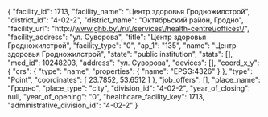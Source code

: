 {
    "facility_id": 1713,
    "facility_name": "Центр здоровья Гродножилстрой",
    "district_id": "4-02-2",
    "district_name": "Октябрьский район, Гродно",
    "facility_url": "http:\/\/www.ghb.by\/ru\/services\/health-centre\/offices\/",
    "facility_address": "ул. Суворова",
    "title": "Центр здоровья Гродножилстрой",
    "facility_type": "0",
    "ap_1": "135",
    "name": "Центр здоровья Гродножилстрой",
    "state": "public institution",
    "stats": [],
    "med_id": 10248203,
    "address": "ул. Суворова",
    "devices": [],
    "coord_x_y": {
        "crs": {
            "type": "name",
            "properties": {
                "name": "EPSG:4326"
            }
        },
        "type": "Point",
        "coordinates": [
            23.7852,
            53.6512
        ]
    },
    "job_offers": [],
    "place_name": "Гродно",
    "place_type": "city",
    "division_id": "4-02-2",
    "year_of_closing": null,
    "year_of_opening": "0",
    "healthcare_facility_key": 1713,
    "administrative_division_id": "4-02-2"
}